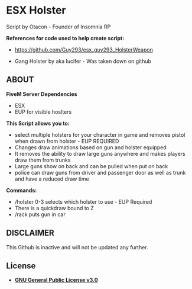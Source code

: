 # ESX Holster

Script by Otacon - Founder of Insomnia RP

**References for code used to help create script:**

- https://github.com/Guy293/esx_guy293_HolsterWeapon

- Gang Holster by aka lucifer - Was taken down on github

## ABOUT
**FiveM Server Dependencies**
- ESX
- EUP for visible hoslters

**This Script allows you to:**
 - select multiple holsters for your character in game and removes pistol when drawn from holster - EUP REQUIRED
 - Changes draw animations based on gun and holster equipped
 - It removes the ability to draw large guns anywhere and makes players draw them from trunks
 - Large guns show on back and can be pulled when put on back
 - police can draw guns from driver and passenger door as well as trunk and have a reduced draw time
 
 **Commands:**
 - /holster 0-3 selects which holster to use - EUP Required
 - There is a quickdraw bound to Z
 - /rack puts gun in car
 
 ## DISCLAIMER
 
 This Github is inactive and will not be updated any further.
 
 ## License

- **[GNU General Public License v3.0](https://github.com/halmclamb/esx_holster/blob/master/LICENSE)**

